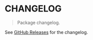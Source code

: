 # CHANGELOG

> Package changelog.

See [GitHub Releases](https://github.com/stdlib-js/stats-base-dists-triangular-ctor/releases) for the changelog.